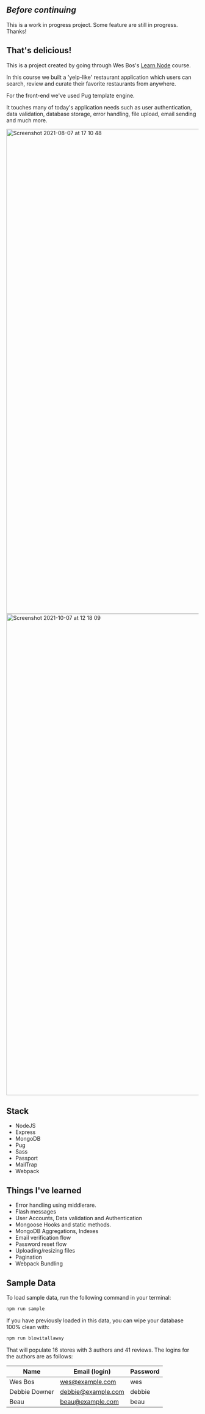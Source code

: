 ## _Before continuing_
This is a work in progress project. Some feature are still in progress. Thanks!

## That's delicious!
This is a project created by going through Wes Bos's [Learn Node](https://learnnode.com/) course.

In this course we built a 'yelp-like' restaurant application which users can search, review and curate their favorite restaurants from anywhere. 

For the front-end we've used Pug template engine.

It touches many of today's application needs such as user authentication, data validation, database storage, error handling, file upload, email sending and much more.

<img width="1269" alt="Screenshot 2021-08-07 at 17 10 48" src="https://user-images.githubusercontent.com/25463174/128604993-d9d583f0-4413-478c-b29e-9b72ab3f9d50.png">


<img width="1260" alt="Screenshot 2021-10-07 at 12 18 09" src="https://user-images.githubusercontent.com/25463174/136366165-11bdae4d-6a3c-489a-bb20-e1d6b235dd3c.png">




## Stack

- NodeJS
- Express
- MongoDB
- Pug
- Sass
- Passport
- MailTrap
- Webpack

## Things I've learned
- Error handling using middlerare.
- Flash messages
- User Accounts, Data validation and Authentication
- Mongoose Hooks and static methods.
- MongoDB Aggregations, Indexes
- Email verification flow
- Password reset flow
- Uploading/resizing files
- Pagination
- Webpack Bundling

## Sample Data

To load sample data, run the following command in your terminal:

```bash
npm run sample
```

If you have previously loaded in this data, you can wipe your database 100% clean with:

```bash
npm run blowitallaway
```

That will populate 16 stores with 3 authors and 41 reviews. The logins for the authors are as follows:

|Name|Email (login)|Password|
|---|---|---|
|Wes Bos|wes@example.com|wes|
|Debbie Downer|debbie@example.com|debbie|
|Beau|beau@example.com|beau|


